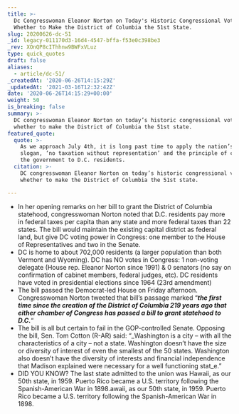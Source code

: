 ```yaml
---
title: >-
  Dc Congresswoman Eleanor Norton on Today's Historic Congressional Vote on
  Whether to Make the District of Columbia the 51st State.
slug: 20200626-dc-51
_id: legacy-011170d3-16d4-4547-bffa-f53e0c398be3
_rev: XOnQP8cIThhnw9BWFxVLuz
type: quick_quotes
draft: false
aliases:
  - article/dc-51/
_createdAt: '2020-06-26T14:15:29Z'
_updatedAt: '2021-03-16T12:32:42Z'
date: '2020-06-26T14:15:29+00:00'
weight: 50
is_breaking: false
summary: >-
  DC congresswoman Eleanor Norton on today’s historic congressional vote on
  whether to make the District of Columbia the 51st state.
featured_quote:
  quote: >-
    As we approach July 4th, it is long past time to apply the nation’s oldest
    slogan, ‘no taxation without representation’ and the principle of consent of
    the government to D.C. residents.
  citation: >-
    DC congresswoman Eleanor Norton on today’s historic congressional vote on
    whether to make the District of Columbia the 51st state.

---
```

* In her opening remarks on her bill to grant the District of Columbia statehood, congresswoman Norton noted that D.C. residents pay more in federal taxes per capita than any state and more federal taxes than 22 states. The bill would maintain the existing capital district as federal land, but give DC voting power in Congress: one member to the House of Representatives and two in the Senate.
* DC is home to about 702,000 residents (a larger population than both Vermont and Wyoming). DC has NO votes in Congress: 1 non-voting delegate (House rep. Eleanor Norton since 1991) & 0 senators (no say on confirmation of cabinet members, federal judges, etc). DC residents have voted in presidential elections since 1964 (23rd amendment)
* The bill passed the Democrat-led House on Friday afternoon. Congresswoman Norton tweeted that bill’s passage marked “**_the first time since the creation of the District of Columbia 219 years ago that either chamber of Congress has passed a bill to grant statehood to D.C._**“
* The bill is all but certain to fail in the GOP-controlled Senate. Opposing the bill, Sen. Tom Cotton (R-AR) said: “_Washington is a city – with all the characteristics of a city – not a state. Washington doesn’t have the size or diversity of interest of even the smallest of the 50 states. Washington also doesn’t have the diversity of interests and financial independence that Madison explained were necessary for a well functioning stat_e.”
* DID YOU KNOW? The last state admitted to the union was Hawaii, as our 50th state, in 1959. Puerto Rico became a U.S. territory following the Spanish-American War in 1898.awaii, as our 50th state, in 1959. Puerto Rico became a U.S. territory following the Spanish-American War in 1898.